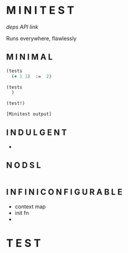 # M I N I T E S T

*deps*
*API link*

Runs everywhere, flawlessly

## M I N I M A L

```clojure
(tests
  (+ 1 1)  :=  2)

(tests
  )
```

```clojure
(test!)
```

```
[Minitest output]
```

## I N D U L G E N T

- 

## N O   D S L
```
```

## I N F I N I C O N F I G U R A B L E

- context map
- init fn
- 

# T E S T
